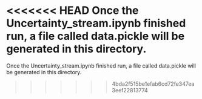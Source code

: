 <<<<<<< HEAD
Once the Uncertainty_stream.ipynb finished run, a file called data.pickle will be generated in this directory.
=======
Once the Uncertainty_stream.ipynb finished run, a file called data.pickle will be generated in this directory.
>>>>>>> 4bda2f515be1efab6cd72fe347ea3eef22813774

